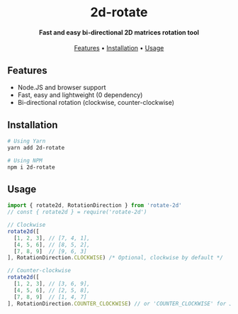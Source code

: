 <h1 align="center">2d-rotate</h1>
<h4 align="center">Fast and easy bi-directional 2D matrices rotation tool</h4>

<p align="center">
  <a href="#features">Features</a> •
  <a href="#installation">Installation</a> •
  <a href="#usage">Usage</a> 
</p>

## Features

* Node.JS and browser support
* Fast, easy and lightweight (0 dependency)
* Bi-directional rotation (clockwise, counter-clockwise)

## Installation

```bash
# Using Yarn
yarn add 2d-rotate

# Using NPM
npm i 2d-rotate
```

## Usage

```ts
import { rotate2d, RotationDirection } from 'rotate-2d'
// const { rotate2d } = require('rotate-2d')

// Clockwise
rotate2d([
  [1, 2, 3], // [7, 4, 1],
  [4, 5, 6], // [8, 5, 2],
  [7, 8, 9]  // [9, 6, 3]
], RotationDirection.CLOCKWISE) /* Optional, clockwise by default */

// Counter-clockwise
rotate2d([
  [1, 2, 3], // [3, 6, 9],
  [4, 5, 6], // [2, 5, 8],
  [7, 8, 9]  // [1, 4, 7]
], RotationDirection.COUNTER_CLOCKWISE) // or 'COUNTER_CLOCKWISE' for Javascript usage
```